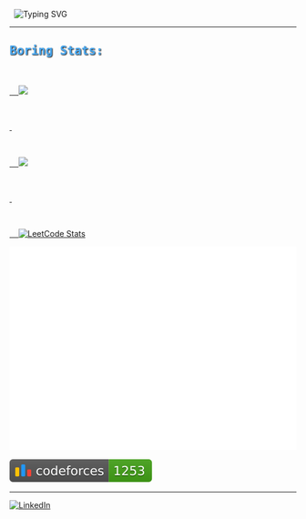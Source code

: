<p align="left" style="line-height: 1; margin: 0; padding: 0;">

  <img src="https://readme-typing-svg.demolab.com?font=Fira+Code&weight=500&size=22&duration=2200&pause=1000&color=4AA9F1&width=800&lines=Hi%2C+I'm+Evan%2C+a+freshman+CS+student+at+UNC+Chapel+Hill!" alt="Typing SVG" />

</p>



---

<h2 style="color:#4AA9F1; font-family:Fira Code, monospace; font-weight:700; text-shadow: 1px 1px 2px #000000;">Boring Stats:</h2>



<p align="center">

  <a href="https://github.com/evanap003300" style="margin-right: 15px;">

    <img height="180em" src="https://github-readme-stats.vercel.app/api?username=evanap003300&show_icons=true&count_private=true&hide_border=true&theme=radical"/>

  </a>

  <a href="https://github.com/evanap003300" style="margin-right: 15px;">

    <img height="180em" src="https://github-readme-stats.vercel.app/api/top-langs/?username=evanap003300&layout=compact&langs_count=8&hide_border=true&theme=radical"/>

  </a>

</p>



<p align="center">

  <a href="https://leetcode.com/evanap0330">

    <img height="180em" src="https://leetcard.jacoblin.cool/evanap0330?theme=dark" alt="LeetCode Stats"/>

</p>



![](https://raw.githubusercontent.com/evanap003300/CF-Stats/main/output/light_card.svg#gh-dark-mode-only)



![](https://raw.githubusercontent.com/evanap003300/CF-Stats/main/output/max_rating.svg)



---



[![LinkedIn](https://img.shields.io/badge/LinkedIn-Evan%20Phillips-blue?logo=linkedin&style=for-the-badge)](https://www.linkedin.com/in/evan-phillips111)

